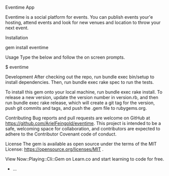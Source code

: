 Eventime App

Eventime is a social platform for events. You can publish events your'e hosting, attend events and look for new venues and location to throw your next event.

Installation

gem install eventime

Usage Type the below and follow the on screen prompts.

$ eventime

Development After checking out the repo, run bundle exec bin/setup to install dependencies. Then, run bundle exec rake spec to run the tests.

To install this gem onto your local machine, run bundle exec rake install. To release a new version, update the version number in version.rb, and then run bundle exec rake release, which will create a git tag for the version, push git commits and tags, and push the .gem file to rubygems.org.

Contributing Bug reports and pull requests are welcome on GitHub at https://github.com/ArielFeingold/eventime. This project is intended to be a safe, welcoming space for collaboration, and contributors are expected to adhere to the Contributor Covenant code of conduct.

License The gem is available as open source under the terms of the MIT License: https://opensource.org/licenses/MIT .

View Now::Playing::Cli::Gem on Learn.co and start learning to code for free.

* ...
